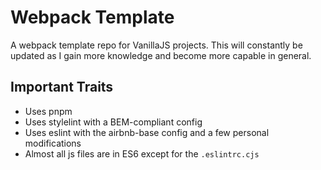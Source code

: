# Webpack Template

A webpack template repo for VanillaJS projects. This will constantly be updated
as I gain more knowledge and become more capable in general.

## Important Traits

- Uses pnpm
- Uses stylelint with a BEM-compliant config
- Uses eslint with the airbnb-base config and a few personal modifications
- Almost all js files are in ES6 except for the `.eslintrc.cjs`
